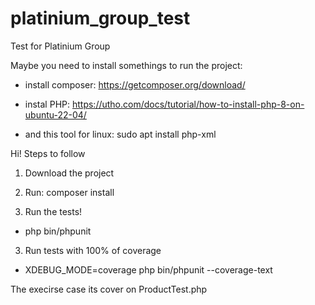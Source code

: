 # platinium_group_test
Test for Platinium Group

Maybe you need to install somethings to run the project:

- install composer: https://getcomposer.org/download/

- instal PHP: https://utho.com/docs/tutorial/how-to-install-php-8-on-ubuntu-22-04/

- and this tool for linux: sudo apt install php-xml



Hi! Steps to follow

1. Download the project

2. Run: composer install

3. Run the tests!

- php bin/phpunit

3. Run tests with 100% of coverage

- XDEBUG_MODE=coverage php bin/phpunit --coverage-text

The execirse case its cover on ProductTest.php
